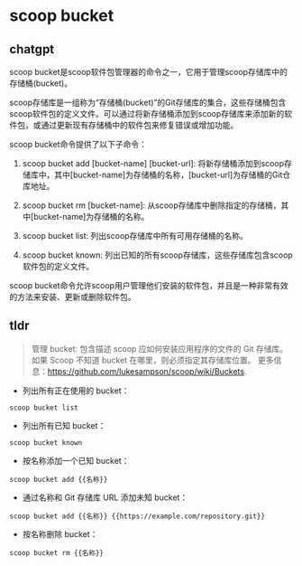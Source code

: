# scoop bucket 
## chatgpt 
scoop bucket是scoop软件包管理器的命令之一，它用于管理scoop存储库中的存储桶(bucket)。

scoop存储库是一组称为“存储桶(bucket)”的Git存储库的集合，这些存储桶包含scoop软件包的定义文件。可以通过将新存储桶添加到scoop存储库来添加新的软件包，或通过更新现有存储桶中的软件包来修复错误或增加功能。

scoop bucket命令提供了以下子命令：

1. scoop bucket add [bucket-name] [bucket-url]: 将新存储桶添加到scoop存储库中，其中[bucket-name]为存储桶的名称，[bucket-url]为存储桶的Git仓库地址。

2. scoop bucket rm [bucket-name]: 从scoop存储库中删除指定的存储桶，其中[bucket-name]为存储桶的名称。

3. scoop bucket list: 列出scoop存储库中所有可用存储桶的名称。

4. scoop bucket known: 列出已知的所有scoop存储库，这些存储库包含scoop软件包的定义文件。

scoop bucket命令允许scoop用户管理他们安装的软件包，并且是一种非常有效的方法来安装、更新或删除软件包。 

## tldr 
 
> 管理 bucket: 包含描述 scoop 应如何安装应用程序的文件的 Git 存储库。
> 如果 Scoop 不知道 bucket 在哪里，则必须指定其存储库位置。
> 更多信息：<https://github.com/lukesampson/scoop/wiki/Buckets>.

- 列出所有正在使用的 bucket：

`scoop bucket list`

- 列出所有已知 bucket：

`scoop bucket known`

- 按名称添加一个已知 bucket：

`scoop bucket add {{名称}}`

- 通过名称和 Git 存储库 URL 添加未知 bucket：

`scoop bucket add {{名称}} {{https://example.com/repository.git}}`

- 按名称删除 bucket：

`scoop bucket rm {{名称}}`
